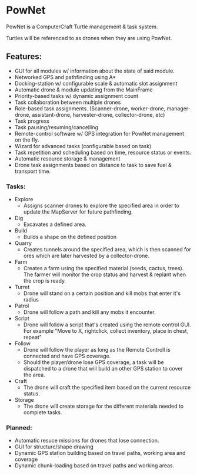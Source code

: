 # PowNet
PowNet is a ComputerCraft Turtle management & task system.

Turtles will be referenced to as drones when they are using PowNet.


## Features:
- GUI for all modules w/ information about the state of said module.
- Networked GPS and pathfinding using A*
- Docking-station w/ configurable scale & automatic slot assignment
- Automatic drone & module updating from the MainFrame
- Priority-based tasks w/ dynamic assignment count
- Task collaboration between multiple drones
- Role-based task assignments. (Scanner-drone, worker-drone, manager-drone, assistant-drone, harvester-drone, collector-drone, etc)
- Task progress
- Task pausing/resuming/cancelling
- Remote-control software w/ GPS integration for PowNet management on the fly.
- Wizard for advanced tasks (configurable based on task)
- Task repetition and scheduling based on time, resource status or events.
- Automatic resource storage & management
- Drone task assignments based on distance to task to save fuel & transport time.

### Tasks:
- Explore
    * Assigns scanner drones to explore the specified area in order to update the MapServer for future pathfinding.
- Dig
    * Excavates a defined area. 
- Build
    * Builds a shape on the defined position
- Quarry
    * Creates tunnels around the specified area, which is then scanned for ores which are later harvested by a collector-drone.
- Farm
    * Creates a farm using the specified material (seeds, cactus, trees). The farmer will monitor the crop status and harvest & replant when the crop is ready.
- Turret
    * Drone will stand on a certain position and kill mobs that enter it's radius
- Patrol
    * Drone will follow a path and kill any mobs it encounter.
- Script
    * Drone will follow a script that's created using the remote control GUI. For example "Move to X, rightclick, collect inventory, place in chest, repeat"
- Follow
    * Drone will follow the player as long as the Remote Controll is connected and have GPS coverage.
    * Should the player/drone lose GPS coverage, a task will be dispatched to a drone that will build an other GPS station to cover the area.
- Craft
    * The drone will craft the specified item based on the current resource status. 
- Storage
    * The drone will create storage for the different materials needed to complete tasks.
    
### Planned:
- Automatic resuce missions for drones that lose connection.
- GUI for structure/shape drawing 
- Dynamic GPS station building based on travel paths, working area and coverage
- Dynamic chunk-loading based on travel paths and working areas.
